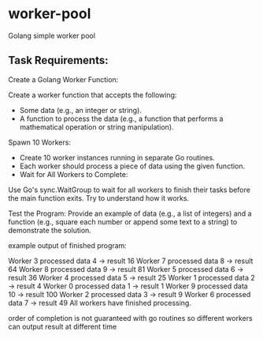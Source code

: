 # worker-pool
Golang simple worker pool

## Task Requirements:
 
Create a Golang Worker Function:
 
Create a worker function that accepts the following:
- Some data (e.g., an integer or string).
- A function to process the data (e.g., a function that performs a mathematical operation or string manipulation).

Spawn 10 Workers:
- Create 10 worker instances running in separate Go routines.
- Each worker should process a piece of data using the given function.
- Wait for All Workers to Complete:
 
Use Go's sync.WaitGroup to wait for all workers to finish their tasks before the main function exits. Try to understand how it works.

Test the Program:
Provide an example of data (e.g., a list of integers) and a function (e.g., square each number or append some text to a string) to demonstrate the solution.


example output of finished program:

Worker 3 processed data 4 -> result 16
Worker 7 processed data 8 -> result 64
Worker 8 processed data 9 -> result 81
Worker 5 processed data 6 -> result 36
Worker 4 processed data 5 -> result 25
Worker 1 processed data 2 -> result 4
Worker 0 processed data 1 -> result 1
Worker 9 processed data 10 -> result 100
Worker 2 processed data 3 -> result 9
Worker 6 processed data 7 -> result 49
All workers have finished processing.

order of completion is not guaranteed with go routines so different workers can output result at different time
